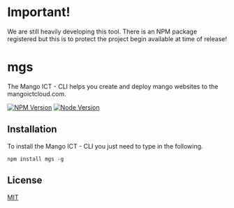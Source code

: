 # Important!

We are still heavily developing this tool. There is an NPM package registered but this is to protect the project begin available at time of release!

# mgs
The Mango ICT - CLI helps you create and deploy mango websites to the mangoictcloud.com.

[![NPM Version][npm-image]][npm-url]
[![Node Version][node-image]][node-url]
  
## Installation
To install the Mango ICT - CLI you just need to type in the following.

```
npm install mgs -g
```


## License

  [MIT](LICENSE)
  
[npm-image]: https://img.shields.io/badge/npm-v2.7.4-brightgreen.svg
[npm-url]: https://npmjs.org/package/mgs
[node-image]: https://img.shields.io/badge/node-v0.12.2-brightgreen.svg
[node-url]: https://npmjs.org/package/mgs
